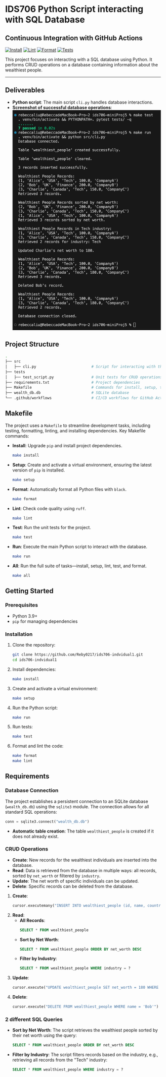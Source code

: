 # IDS706 Python Script interacting with SQL Database

## Continuous Integration with GitHub Actions
[![Install](https://github.com/Reby0217/ids706-miniProj5/actions/workflows/install.yml/badge.svg)](https://github.com/Reby0217/ids706-miniProj5/actions/workflows/install.yml)
[![Lint](https://github.com/Reby0217/ids706-miniProj5/actions/workflows/lint.yml/badge.svg)](https://github.com/Reby0217/ids706-miniProj5/actions/workflows/lint.yml)
[![Format](https://github.com/Reby0217/ids706-miniProj5/actions/workflows/format.yml/badge.svg)](https://github.com/Reby0217/ids706-miniProj5/actions/workflows/format.yml)
[![Tests](https://github.com/Reby0217/ids706-miniProj5/actions/workflows/test.yml/badge.svg)](https://github.com/Reby0217/ids706-miniProj5/actions/workflows/test.yml)


This project focuses on interacting with a SQL database using Python. It performs CRUD operations on a database containing information about the wealthiest people.

---
## Deliverables
- **Python script**: The main script `cli.py` handles database interactions.
- **Screenshot of successful database operations**: 
![Log](screenshots/log.png)



## Project Structure
```bash
.
├── src
│   ├── cli.py                         # Script for interacting with the SQL database
├── tests
│   ├── test_script.py                 # Unit tests for CRUD operations
├── requirements.txt                   # Project dependencies
├── Makefile                           # Commands for install, setup, test, run, lint, and format
├── wealth_db.db                       # SQLite database
└── .github/workflows                  # CI/CD workflows for GitHub Actions
```

## Makefile

The project uses a `Makefile` to streamline development tasks, including testing, formatting, linting, and installing dependencies. Key Makefile commands:

- **Install**: Upgrade `pip` and install project dependencies.
  ```bash
  make install
  ```
  
- **Setup**: Create and activate a virtual environment, ensuring the latest version of `pip` is installed.
  ```bash
  make setup
  ```

- **Format**: Automatically format all Python files with `black`.
  ```bash
  make format
  ```

- **Lint**: Check code quality using `ruff`.
  ```bash
  make lint
  ```

- **Test**: Run the unit tests for the project.
  ```bash
  make test
  ```

- **Run**: Execute the main Python script to interact with the database.
  ```bash
  make run
  ```

- **All**: Run the full suite of tasks—install, setup, lint, test, and format.
  ```bash
  make all
  ```

## Getting Started

### Prerequisites

- Python 3.9+
- `pip` for managing dependencies

### Installation

1. Clone the repository:

   ```bash
   git clone https://github.com/Reby0217/ids706-indvidual1.git
   cd ids706-indvidual1
   ```

2. Install dependencies:

   ```bash
   make install
   ```
3. Create and activate a virtual environment:
   ```bash
   make setup
   ```

4. Run the Python script:
   ```bash
   make run
   ```

5. Run tests:
   ```bash
   make test
   ```

6. Format and lint the code:
   ```bash
   make format
   make lint
   ```

## Requirements

### Database Connection
The project establishes a persistent connection to an SQLite database (`wealth_db.db`) using the `sqlite3` module. The connection allows for all standard SQL operations:
```python
conn = sqlite3.connect("wealth_db.db")
```
- **Automatic table creation**: The table `wealthiest_people` is created if it does not already exist.

### CRUD Operations

- **Create**: New records for the wealthiest individuals are inserted into the database.
- **Read**: Data is retrieved from the database in multiple ways: all records, sorted by  `net_worth` or filtered by `industry`.
- **Update**: The net worth of specific individuals can be updated.
- **Delete**: Specific records can be deleted from the database.

1. **Create**:
   ```python
   cursor.executemany("INSERT INTO wealthiest_people (id, name, country, industry, net_worth, company) VALUES (?, ?, ?, ?, ?, ?)", people)
   ```
2. **Read**:
   - **All Records**:
     ```sql
     SELECT * FROM wealthiest_people
     ```
   - **Sort by Net Worth**:
     ```sql
     SELECT * FROM wealthiest_people ORDER BY net_worth DESC
     ```
   - **Filter by Industry**:
     ```sql
     SELECT * FROM wealthiest_people WHERE industry = ?
     ```
3. **Update**:
   ```python
   cursor.execute("UPDATE wealthiest_people SET net_worth = 180 WHERE name = 'Charlie'")
   ```
4. **Delete**:
   ```python
   cursor.execute("DELETE FROM wealthiest_people WHERE name = 'Bob'")
   ```


### 2 different SQL Queries
- **Sort by Net Worth**: The script retrieves the wealthiest people sorted by their net worth using the query:
  ```sql
  SELECT * FROM wealthiest_people ORDER BY net_worth DESC
  ```
- **Filter by Industry**: The script filters records based on the industry, e.g., retrieving all records from the "Tech" industry:
  ```sql
  SELECT * FROM wealthiest_people WHERE industry = ?
  ```